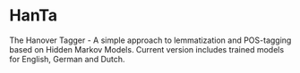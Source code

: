 # HanTa
The Hanover Tagger - A simple approach to lemmatization and POS-tagging based on Hidden Markov Models. Current version includes trained models for English, German and Dutch.
